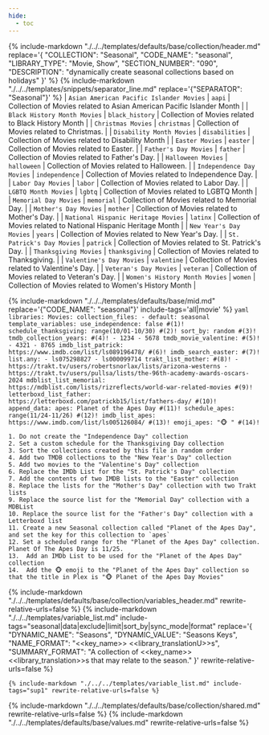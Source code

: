```yaml
---
hide:
  - toc
---
```

{%
    include-markdown "./../../templates/defaults/base/collection/header.md"
    replace='{
        "COLLECTION": "Seasonal", 
        "CODE_NAME": "seasonal",
        "LIBRARY_TYPE": "Movie, Show", 
        "SECTION_NUMBER": "090", 
        "DESCRIPTION": "dynamically create seasonal collections based on holidays"
    }'
%}
{% include-markdown "./../../templates/snippets/separator_line.md" replace='{"SEPARATOR": "Seasonal"}' %}
| `Asian American Pacific Islander Movies` | `aapi`          | Collection of Movies related to Asian American Pacific Islander Month |
| `Black History Month Movies`             | `black_history` | Collection of Movies related to Black History Month                   |
| `Christmas Movies`                       | `christmas`     | Collection of Movies related to Christmas.                            |
| `Disability Month Movies`                | `disabilities`  | Collection of Movies related to Disability Month                      |
| `Easter Movies`                          | `easter`        | Collection of Movies related to Easter.                               |
| `Father's Day Movies`                    | `father`        | Collection of Movies related to Father's Day.                         |
| `Halloween Movies`                       | `halloween`     | Collection of Movies related to Halloween.                            |
| `Independence Day Movies`                | `independence`  | Collection of Movies related to Independence Day.                     |
| `Labor Day Movies`                       | `labor`         | Collection of Movies related to Labor Day.                            |
| `LGBTQ Month Movies`                     | `lgbtq`         | Collection of Movies related to LGBTQ Month                           |
| `Memorial Day Movies`                    | `memorial`      | Collection of Movies related to Memorial Day.                         |
| `Mother's Day Movies`                    | `mother`        | Collection of Movies related to Mother's Day.                         |
| `National Hispanic Heritage Movies`      | `latinx`        | Collection of Movies related to National Hispanic Heritage Month      |
| `New Year's Day Movies`                  | `years`         | Collection of Movies related to New Year's Day.                       |
| `St. Patrick's Day Movies`               | `patrick`       | Collection of Movies related to St. Patrick's Day.                    |
| `Thanksgiving Movies`                    | `thanksgiving`  | Collection of Movies related to Thanksgiving.                         |
| `Valentine's Day Movies`                 | `valentine`     | Collection of Movies related to Valentine's Day.                      |
| `Veteran's Day Movies`                   | `veteran`       | Collection of Movies related to Veteran's Day.                        |
| `Women's History Month Movies`           | `women`         | Collection of Movies related to Women's History Month                 |

{% include-markdown "./../../templates/defaults/base/mid.md" replace='{"CODE_NAME": "seasonal"}' include-tags='all|movie' %}
    ```yaml
    libraries:
      Movies:
        collection_files:
          - default: seasonal
            template_variables:
              use_independence: false #(1)!
              schedule_thanksgiving: range(10/01-10/30) #(2)!
              sort_by: random #(3)!
              tmdb_collection_years: #(4)!
                - 1234
                - 5678
              tmdb_movie_valentine: #(5)!
                - 4321
                - 8765
              imdb_list_patrick: https://www.imdb.com/list/ls089196478/ #(6)!
              imdb_search_easter: #(7)!
                list.any:
                  - ls075298827
                  - ls000099714
              trakt_list_mother: #(8)!
                - https://trakt.tv/users/robertsnorlax/lists/arizona-westerns
                - https://trakt.tv/users/pullsa/lists/the-96th-academy-awards-oscars-2024
              mdblist_list_memorial: https://mdblist.com/lists/rizreflects/world-war-related-movies #(9)!
              letterboxd_list_father: https://letterboxd.com/patrickb15/list/fathers-day/ #(10)!
              append_data:
                apes: Planet of the Apes Day #(11)!
              schedule_apes: range(11/24-11/26) #(12)!
              imdb_list_apes: https://www.imdb.com/list/ls005126084/ #(13)!
              emoji_apes: "🐵 " #(14)!
    ```

    1. Do not create the "Independence Day" collection
    2. Set a custom schedule for the Thanksgiving Day collection
    3. Sort the collections created by this file in random order
    4. Add two TMDB collections to the "New Year's Day" collection
    5. Add two movies to the "Valentine's Day" collection
    6. Replace the IMDb List for the "St. Patrick's Day" collection
    7. Add the contents of two IMDB lists to the "Easter" collection
    8. Replace the lists for the "Mother's Day" collection with two Trakt lists
    9. Replace the source list for the "Memorial Day" collection with a MDBList
    10. Replace the source list for the "Father's Day" collection with a Letterboxd list
    11. Create a new Seasonal collection called "Planet of the Apes Day", and set the key for this collection to `apes`
    12. Set a scheduled range for the "Planet of the Apes Day" collection. Planet Of The Apes Day is 11/25.
    13.  Add an IMDb List to be used for the "Planet of the Apes Day" collection
    14.  Add the 🐵 emoji to the "Planet of the Apes Day" collection so that the title in Plex is "🐵 Planet of the Apes Day Movies"

{% include-markdown "./../../templates/defaults/base/collection/variables_header.md" rewrite-relative-urls=false %}
    {%
        include-markdown "./../../templates/variable_list.md"
        include-tags="seasonal|data|exclude|limit|sort_by|sync_mode|format"
        replace='{
            "DYNAMIC_NAME": "Seasons", 
            "DYNAMIC_VALUE": "Seasons Keys",
            "NAME_FORMAT": "<<key_name>> <<library_translationU>>s",
            "SUMMARY_FORMAT": "A collection of <<key_name>> <<library_translation>>s that may relate to the season."
        }'
        rewrite-relative-urls=false
    %}

    {% include-markdown "./../../templates/variable_list.md" include-tags="sup1" rewrite-relative-urls=false %}

{% include-markdown "./../../templates/defaults/base/collection/shared.md" rewrite-relative-urls=false %}
{% include-markdown "./../../templates/defaults/base/values.md" rewrite-relative-urls=false %}